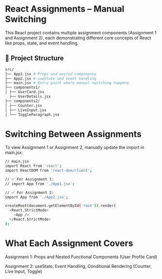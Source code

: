 
# React Assignments – Manual Switching

This React project contains multiple assignment components (Assignment 1 and Assignment 2), each demonstrating different core concepts of React like props, state, and event handling.

## 📁 Project Structure

```bash
src/
├── App1.jsx # Props and nested components
├── App2.jsx # useState and event handling
├── main.jsx # Entry point where manual switching happens
├── components1/
│ ├── UserCard.jsx
  ├── UserDetails.jsx
├── components2/ 
│ ├── Counter.jsx
│ ├── LiveInput.jsx
│ └── ToggleParagraph.jsx

```

# Switching Between Assignments
To view Assignment 1 or Assignment 2, manually update the import in main.jsx:

```bash
// main.jsx
import React from 'react';
import ReactDOM from 'react-dom/client';

// ✅ For Assignment 1:
// import App from './App1.jsx';

// ✅ For Assignment 2:
import App from './App2.jsx';

createRoot(document.getElementById('root')).render(
  <React.StrictMode>
    <App />
  </React.StrictMode>
);
```
# What Each Assignment Covers
Assignment 1: Props and Nested Functional Components (User Profile Card)

Assignment 2: useState, Event Handling, Conditional Rendering (Counter, Live Input, Toggle)

